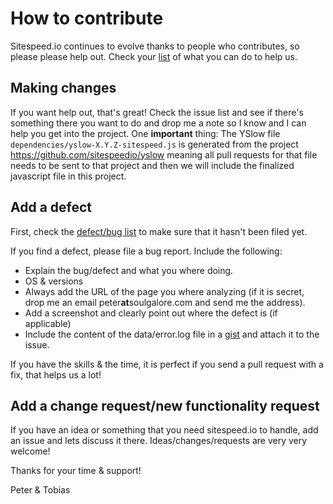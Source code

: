 # How to contribute
Sitespeed.io continues to evolve thanks to people who contributes, so please please help out. Check your  [list](HELP.md) of what you can do to help us.

## Making changes
If you want help out, that's great! Check the issue list and see if there's something there you want to do and drop me a note so I know and I can help you get into the project.
One **important** thing: The YSlow file `dependencies/yslow-X.Y.Z-sitespeed.js` is generated from the project https://github.com/sitespeedio/yslow meaning all pull requests for that file 
needs to be sent to that project and then we will include the finalized javascript file in this project.

## Add a defect
First, check the [defect/bug list](https://github.com/sitespeedio/sitespeed.io/issues?labels=bug&page=1&state=open) to make sure that it hasn't been filed yet.

If you find a defect, please file a bug report. Include the following:
 - Explain the bug/defect and what you where doing.
 - OS & versions
 - Always add the URL of the page you where analyzing (if it is secret, drop me an email peter**at**soulgalore.com and send me the address).
 - Add a screenshot and clearly point out where the defect is (if applicable)
 - Include the content of the data/error.log file in a [gist](https://gist.github.com/) and attach it to the issue.

If you have the skills & the time, it is perfect if you send a pull request with a fix, that helps us a lot!

## Add a change request/new functionality request
If you have an idea or something that you need sitespeed.io to handle, add an issue and lets discuss it there. Ideas/changes/requests are very very welcome!

Thanks for your time & support!

Peter & Tobias
